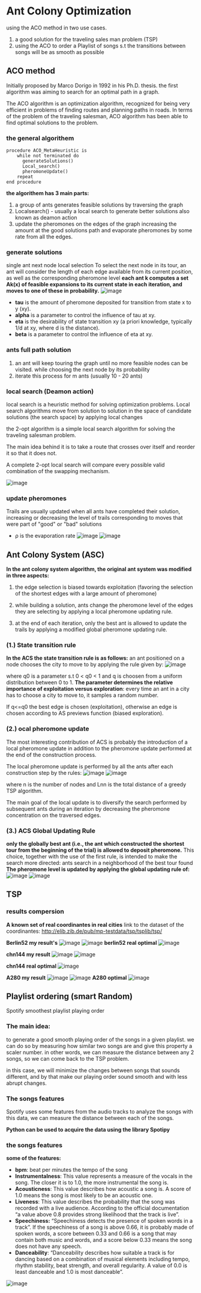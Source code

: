 # Ant Colony Optimization
using the ACO method in two use cases.
1. a good solution for the traveling sales man problem (TSP)
2. using the ACO to order a Playlist of songs s.t the transitions between songs will be as smooth as possible
## ACO method
Initially proposed by Marco Dorigo in 1992 in his Ph.D. thesis.
the first algorithm was aiming to search for an optimal path in a graph.

The ACO algorithm is an optimization algorithm, recognized for being very efficient in
problems of finding routes and planning paths in roads. In terms of the problem of the
traveling salesman, ACO algorithm has been able to find optimal solutions to the problem.
### the general algorithem
```
procedure ACO_MetaHeuristic is
    while not terminated do
      generateSolutions()
      Local_search()
      pheromoneUpdate()
    repeat
end procedure
```

**the algorithem has 3 main parts:**
1. a group of ants generates feasible solutions by traversing the graph
2. Localsearch() - usually a local search to generate better solutions also known as deamon action
3. update the pheromones on the edges of the graph increasing the amount at the good solutions path
   and evaporate pheromones by some rate from all the edges.
   
### generate solutions
single ant next node local selection
To select the next node in its tour, an ant will consider the length of each edge
available from its current position, as well as the corresponding pheromone level
**each ant k computes a set Ak(x) of feasible expansions to its current
state in each iteration, and moves to one of these in probability.**
![image](https://user-images.githubusercontent.com/25345730/154714640-c743e88a-c5ad-419b-b8ec-2023420f3565.png)

- **tau** is the amount of pheromone deposited for transition from state x to y (xy).
- **alpha** is a parameter to control the influence of tau at xy.
- **eta** is the desirability of state transition xy (a priori knowledge, typically 1/d at xy, where d is the distance).
- **beta** is a parameter to control the influence of eta at xy.

### ants full path solution
1. an ant will keep touring the graph until no more feasible nodes
can be visited.
while choosing the next node by its probability
2. iterate this process for m ants (usually 10 - 20 ants)

### local search (Deamon action)
local search is a heuristic method for solving optimization problems.
Local search algorithms move from solution to solution in the space of candidate solutions (the search space) by applying local changes

the 2-opt algorithm is a simple local search algorithm for solving the traveling salesman problem.

The main idea behind it is to take a route that crosses over itself and reorder it so that it does not.

A complete 2-opt local search will compare every possible valid combination of the swapping mechanism.

![image](https://user-images.githubusercontent.com/25345730/154715565-47f985d0-beb7-41ac-8ccd-2e5682000478.png)
### update pheromones
Trails are usually updated when all ants have completed their solution,
increasing or decreasing the level of trails corresponding to moves that were
part of "good" or "bad" solutions

* ρ is the evaporation rate
![image](https://user-images.githubusercontent.com/25345730/154715913-690eaca9-7d02-4b6f-ab2f-b4aabeceede7.png)
![image](https://user-images.githubusercontent.com/25345730/154715945-adab97e0-13a4-44bb-9974-b21b35845600.png)

## Ant Colony System (ASC)

**In the ant colony system algorithm, the original ant system was modified in three aspects:**

1. the edge selection is biased towards exploitation (favoring the
selection of the shortest edges with a large amount of pheromone)

2. while building a solution, ants change the pheromone level of the
edges they are selecting by applying a local pheromone updating
rule.

3. at the end of each iteration, only the best ant is allowed to update
the trails by applying a modified global pheromone updating rule.

### (1.) State transition rule
**In the ACS the state transition rule is as follows:**
an ant positioned on a node chooses the city to move to
by applying the rule given by:
![image](https://user-images.githubusercontent.com/25345730/154716976-c695e425-abc7-418e-ac56-3cee150829ac.png)

where q0 is a parameter s.t 0 < q0 < 1 and q is choosen from a uniform distribution between 0 to 1.
**The parameter determines the relative importance of exploitation versus exploration**:
every time an ant in a city has to choose a city to move to, it samples a random number.

If q<=q0 the best edge is chosen (exploitation),
otherwise an edge is chosen according to AS previews function (biased exploration).

### (2.) ocal pheromone update
The most interesting contribution of ACS is probably the introduction of a local pheromone update in addition to the
pheromone update performed at the end of the construction process.

The local pheromone update is performed by all the ants after each construction step by the rules:
![image](https://user-images.githubusercontent.com/25345730/154717421-d3339085-45b9-45b5-a84d-e644641b6a8f.png)
![image](https://user-images.githubusercontent.com/25345730/154717452-0fdfdc8a-d96d-426a-9d16-e1af1de5d559.png)

where n is the number of nodes and Lnn is the total distance of a greedy TSP algorithm.

The main goal of the local update is to diversify the search performed by subsequent
ants during an iteration by decreasing the pheromone concentration on the traversed edges.
### (3.) ACS Global Updating Rule
**only the globally best ant (i.e., the ant which constructed the shortest tour from the beginning of the trial) is allowed to deposit pheromone.**
This choice, together with the use of the first rule, is intended to make the search more directed:
ants search in a neighborhood of the best tour found
**The pheromone level is updated by applying the global updating rule of:**
![image](https://user-images.githubusercontent.com/25345730/154718108-52700688-f276-4098-ad9b-1d9b367caee9.png)
![image](https://user-images.githubusercontent.com/25345730/154718162-a1319f8f-f82a-479c-b3c2-732a9f30058e.png)




## TSP
### results compersion

**A known set of real coordinantes in real cities**
link to the dataset of the coordinantes: http://elib.zib.de/pub/mp-testdata/tsp/tsplib/tsp/


**Berlin52 my result's**
![image](https://user-images.githubusercontent.com/25345730/154718389-a008ca0a-818a-46d1-ac89-5ea42767fe1d.png)
![image](https://user-images.githubusercontent.com/25345730/154718437-43727b2a-f6e9-4703-ae97-dd1d514a0867.png)
**berlin52 real optimal**
![image](https://user-images.githubusercontent.com/25345730/154718471-c7cf5525-092d-429f-b304-601626c9fedf.png)

**chn144 my result**
![image](https://user-images.githubusercontent.com/25345730/154718729-566ec860-4757-420b-a992-1855b815a374.png)
![image](https://user-images.githubusercontent.com/25345730/154718740-b7b72dde-f539-445c-8190-597372d60df6.png)

**chn144 real optimal**
![image](https://user-images.githubusercontent.com/25345730/154718760-285069f2-996c-4bbc-bf26-857f150d0fa2.png)

**A280 my result**
![image](https://user-images.githubusercontent.com/25345730/154718972-2a2498f5-0fef-4865-b451-1ebf99e74e6f.png)
![image](https://user-images.githubusercontent.com/25345730/154718994-21483b58-00fc-49a5-9216-c680c62df3f3.png)
**A280 optimal**
![image](https://user-images.githubusercontent.com/25345730/154719053-e1e986b0-e43a-4ac8-b7e0-ed6d4655e8c7.png)



## Playlist ordering (smart Random)
Spotify smoothest playlist playing order
### The main idea:
to generate a good smooth playing order of the songs in a given playlist.
we can do so by measuring how similar two songs are and give this property a scaler number.
in other words, we can measure the distance between any 2 songs, so we can come back to the TSP problem.

in this case, we will minimize the changes between songs that sounds different, and by that make our playing order sound smooth and with less abrupt changes.
### The songs features
Spotify uses some features from the audio tracks to analyze the songs
with this data, we can measure the distance between each of the songs.

**Python can be used to acquire the data using the library Spotipy**

### the songs features
**some of the features:**
- **bpm**: beat per minutes the tempo of the song
- **Instrumentalness**: This value represents a measure of the vocals in the song. The closer it is to 1.0, the more instrumental the song is.
- **Acousticness**: This value describes how acoustic a song is. A score of 1.0 means the song is most likely to be an acoustic one.
- **Liveness**: This value describes the probability that the song was recorded with a live audience.
  According to the official documentation “a value above 0.8 provides strong likelihood that the track is live”.
- **Speechiness:** “Speechiness detects the presence of spoken words in a track”. If the speechiness of a song is above 0.66, it is probably made of spoken words, 
  a score between 0.33 and 0.66 is a song that may contain both music and words, and a score below 0.33 means the song does not have any speech.
- **Danceability**: “Danceability describes how suitable a track is for dancing based on a combination of musical elements including tempo, rhythm stability,
  beat strength, and overall regularity. A value of 0.0 is least danceable and 1.0 is most danceable”.

![image](https://user-images.githubusercontent.com/25345730/154721633-5c8a7980-4392-4a1c-929f-95fdcaab861a.png)




